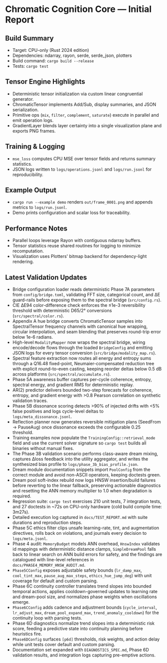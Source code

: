 # Chromatic Cognition Core — Initial Report

## Build Summary
- Target: CPU-only (Rust 2024 edition)
- Dependencies: ndarray, rayon, serde, serde_json, plotters
- Build command: `cargo build --release`
- Tests: `cargo test`

## Tensor Engine Highlights
- Deterministic tensor initialization via custom linear congruential generator.
- ChromaticTensor implements Add/Sub, display summaries, and JSON serialization.
- Primitive ops (`mix`, `filter`, `complement`, `saturate`) execute in parallel and emit operation logs.
- GradientLayer blends layer certainty into a single visualization plane and exports PNG frames.

## Training & Logging
- `mse_loss` computes CPU MSE over tensor fields and returns summary statistics.
- JSON logs written to `logs/operations.jsonl` and `logs/run.jsonl` for reproducibility.

## Example Output
- `cargo run --example demo` renders `out/frame_0001.png` and appends metrics to `logs/run.jsonl`.
- Demo prints configuration and scalar loss for traceability.

## Performance Notes
- Parallel loops leverage Rayon with contiguous ndarray buffers.
- Tensor statistics reuse shared routines for logging to minimize recomputation.
- Visualization uses Plotters' bitmap backend for dependency-light rendering.

## Latest Validation Updates
- Bridge configuration loader reads deterministic Phase 7A parameters from
  `config/bridge.toml`, validating FFT size, categorical count, and ΔE guard-rails
  before exposing them to the spectral bridge (`src/config.rs`).
- CIE ΔE94 color-difference check enforces the ≤1e-3 reversibility threshold with deterministic D65/2° conversions (`src/spectral/color.rs`).
- Appendix A hue bridge converts ChromaticTensor samples into SpectralTensor frequency
  channels with canonical hue wrapping, circular interpolation, and seam blending that
  preserves round-trip error below 1e-6 radians.
- High-level `ModalityMapper` now wraps the spectral bridge, wiring encode/decode flows
  through the loaded `BridgeConfig` and emitting JSON logs for every tensor conversion
  (`src/bridge/modality_map.rs`).
- Spectral feature extraction now routes all energy and entropy sums through a Q16.48
  fixed-point, Neumaier-compensated reduction tree with explicit round-to-even casting,
  keeping reorder deltas below 0.5 dB across platforms (`src/spectral/accumulate.rs`).
- Phase 5A awareness buffer captures per-cycle coherence, entropy, spectral energy, and gradient RMS for deterministic replay.
- AR(2) predictor delivers bounded two-step forecasts for coherence, entropy, and gradient energy with >0.8 Pearson correlation on synthetic validation traces.
- Phase 5B dissonance scoring detects >90% of injected drifts with <5% false positives and logs cycle-level deltas to `logs/meta_dissonance.jsonl`.
- Reflection planner now generates reversible mitigation plans (SeedFrom → PauseAug) once dissonance exceeds the configurable 0.25 threshold.
- Training examples now populate the `TrainingConfig::retrieval_mode` field and use the current solver signature so `cargo test` builds all binaries without manual fixes.
- The Phase 3B validation scenario performs class-aware dream mixing, captures Δloss feedback into the utility aggregator, and writes the synthesized bias profile to `logs/phase_3b_bias_profile.json`.
- Dream module documentation snippets import `PoolConfig` from the correct module and avoid non-ASCII operators, keeping doctests green.
- Dream pool soft-index rebuild now logs HNSW insertion/build failures before reverting to the linear fallback, preserving actionable diagnostics and resetting the ANN memory multiplier to 1.0 when degradation is required.
- Regression suite: `cargo test` exercises 210 unit tests, 7 integration tests, and 27 doctests in ~72s on CPU-only hardware (cold build compile time: 3m27s).
- Detailed execution log captured in `docs/TEST_REPORT.md` with suite durations and reproduction steps.
- Phase 5C ethics filter clips unsafe learning-rate, tint, and augmentation directives, rolls back on violations, and journals every decision to `logs/meta.jsonl`.
- Phase 4 audit: `MemoryBudget` models ANN overhead, `HnswIndex` validates id mappings with deterministic distance clamps, `SimpleDreamPool` falls back to linear search on ANN build errors for safety, and the findings are catalogued with line-level references in `docs/PHASE4_MEMORY_HNSW_AUDIT.md`.
- `Phase5CConfig` exposes adjustable safety bounds (`lr_damp_max`, `cool_tint_max`, `pause_aug_max_steps`, `ethics_hue_jump_deg`) with unit coverage for default and custom parsing.
- Phase 6C continuity controller translates trend slopes into bounded temporal actions, applies cooldown-governed updates to learning rate and dream-pool size, and normalizes phase weights when oscillations emerge.
- `Phase6CConfig` adds cadence and adjustment bounds (`cycle_interval`, `lr_adjust_max`, `dream_pool_expand_max`, `trend_anomaly_cooldown`) for the continuity loop with parsing tests.
- Phase 6D diagnostics normalize trend slopes into a deterministic risk score, feeding a predictive state into continuity planning before heuristics fire.
- `Phase6DConfig` surfaces `[p6d]` thresholds, risk weights, and action delay while unit tests cover default and custom parsing.
- Documentation set expanded with `DIAGNOSTICS_SPEC.md`, Phase 6D validation results, and integration logs capturing pre-emptive actions.
